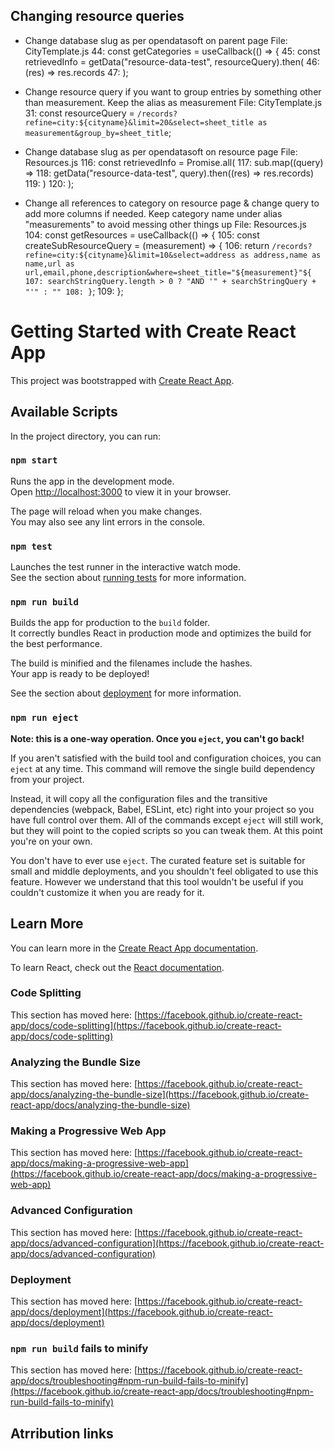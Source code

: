 ## Changing resource queries

- Change database slug as per opendatasoft on parent page
  File: CityTemplate.js
  44: const getCategories = useCallback(() => {
  45: const retrievedInfo = getData("resource-data-test", resourceQuery).then(
  46: (res) => res.records
  47: );

- Change resource query if you want to group entries by something other than measurement. Keep the alias as measurement
  File: CityTemplate.js
  31: const resourceQuery = `/records?refine=city:${cityname}&limit=20&select=sheet_title as measurement&group_by=sheet_title`;

- Change database slug as per opendatasoft on resource page
  File: Resources.js
  116: const retrievedInfo = Promise.all(
  117: sub.map((query) =>
  118: getData("resource-data-test", query).then((res) => res.records)
  119: )
  120: );

- Change all references to category on resource page & change query to add more columns if needed. Keep category name under alias "measurements" to avoid messing other things up
  File: Resources.js
  104: const getResources = useCallback(() => {
  105: const createSubResourceQuery = (measurement) => {
  106: return `/records?refine=city:${cityname}&limit=10&select=address as address,name as name,url as url,email,phone,description&where=sheet_title="${measurement}"${ 107: searchStringQuery.length > 0 ? "AND '" + searchStringQuery + "'" : "" 108: }`;
  109: };

# Getting Started with Create React App

This project was bootstrapped with [Create React App](https://github.com/facebook/create-react-app).

## Available Scripts

In the project directory, you can run:

### `npm start`

Runs the app in the development mode.\
Open [http://localhost:3000](http://localhost:3000) to view it in your browser.

The page will reload when you make changes.\
You may also see any lint errors in the console.

### `npm test`

Launches the test runner in the interactive watch mode.\
See the section about [running tests](https://facebook.github.io/create-react-app/docs/running-tests) for more information.

### `npm run build`

Builds the app for production to the `build` folder.\
It correctly bundles React in production mode and optimizes the build for the best performance.

The build is minified and the filenames include the hashes.\
Your app is ready to be deployed!

See the section about [deployment](https://facebook.github.io/create-react-app/docs/deployment) for more information.

### `npm run eject`

**Note: this is a one-way operation. Once you `eject`, you can't go back!**

If you aren't satisfied with the build tool and configuration choices, you can `eject` at any time. This command will remove the single build dependency from your project.

Instead, it will copy all the configuration files and the transitive dependencies (webpack, Babel, ESLint, etc) right into your project so you have full control over them. All of the commands except `eject` will still work, but they will point to the copied scripts so you can tweak them. At this point you're on your own.

You don't have to ever use `eject`. The curated feature set is suitable for small and middle deployments, and you shouldn't feel obligated to use this feature. However we understand that this tool wouldn't be useful if you couldn't customize it when you are ready for it.

## Learn More

You can learn more in the [Create React App documentation](https://facebook.github.io/create-react-app/docs/getting-started).

To learn React, check out the [React documentation](https://reactjs.org/).

### Code Splitting

This section has moved here: [https://facebook.github.io/create-react-app/docs/code-splitting](https://facebook.github.io/create-react-app/docs/code-splitting)

### Analyzing the Bundle Size

This section has moved here: [https://facebook.github.io/create-react-app/docs/analyzing-the-bundle-size](https://facebook.github.io/create-react-app/docs/analyzing-the-bundle-size)

### Making a Progressive Web App

This section has moved here: [https://facebook.github.io/create-react-app/docs/making-a-progressive-web-app](https://facebook.github.io/create-react-app/docs/making-a-progressive-web-app)

### Advanced Configuration

This section has moved here: [https://facebook.github.io/create-react-app/docs/advanced-configuration](https://facebook.github.io/create-react-app/docs/advanced-configuration)

### Deployment

This section has moved here: [https://facebook.github.io/create-react-app/docs/deployment](https://facebook.github.io/create-react-app/docs/deployment)

### `npm run build` fails to minify

This section has moved here: [https://facebook.github.io/create-react-app/docs/troubleshooting#npm-run-build-fails-to-minify](https://facebook.github.io/create-react-app/docs/troubleshooting#npm-run-build-fails-to-minify)

## Atrribution links
